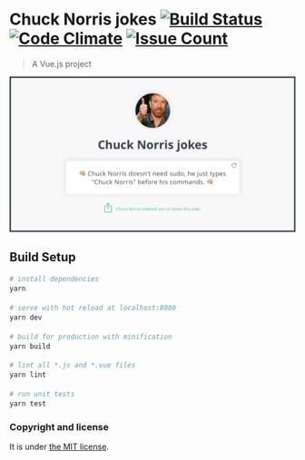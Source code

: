 # Chuck Norris jokes [![Build Status](https://travis-ci.org/nandomoreirame/chucknorris-jokes.svg?branch=master)](https://travis-ci.org/nandomoreirame/chucknorris-jokes) [![Code Climate](https://codeclimate.com/github/nandomoreirame/chucknorris-jokes/badges/gpa.svg)](https://codeclimate.com/github/nandomoreirame/chucknorris-jokes) [![Issue Count](https://codeclimate.com/github/nandomoreirame/chucknorris-jokes/badges/issue_count.svg)](https://codeclimate.com/github/nandomoreirame/chucknorris-jokes)

> A Vue.js project

![Chuck Norris jokes - A Vue.js project](/dist/assets/chucknorris.jokes.png)

## Build Setup

``` bash
# install dependencies
yarn

# serve with hot reload at localhost:8080
yarn dev

# build for production with minification
yarn build

# lint all *.js and *.vue files
yarn lint

# run unit tests
yarn test
```

### Copyright and license

It is under [the MIT license](/LICENSE).
